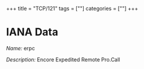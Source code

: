 +++
title = "TCP/121"
tags = [""]
categories = [""]
+++

# IANA Data

_Name:_ erpc

_Description:_ Encore Expedited Remote Pro.Call

